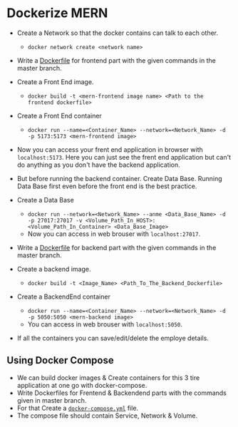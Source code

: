 # Dockerize MERN
-   Create a Network so that the docker contains can talk to each other.
    -   ```docker network create <network name>```
-   Write a [Dockerfile](mern/frontend/Dockerfile) for frontend part with the given commands in the master branch.
-   Create a Front End image.
    -   ```docker build -t <mern-frontend image name> <Path to the frontend dockerfile>```
-   Create a Front End container
    -   ```docker run --name=<Container_Name> --network=<Network_Name> -d -p 5173:5173 <mern-frontend image>```
-   Now you can access your frent end application in browser with ```localhost:5173```. Here you can just see the frent end application but can't do anything as you don't have the backend application.
-   But before running the backend container. Create Data Base. Running Data Base first even before the front end is the best practice.
-   Create a Data Base 
    -   ```docker run --network=<Network_Name> --anme <Data_Base_Name> -d -p 27017:27017 -v <Volume_Path_In_HOST>:<Volume_Path_In_Container> <Data_Base_Image>```
    -   Now you can access in web brouser with ```localhost:27017```.
-   Write a [Dockerfile](mern/backend/Dockerfile) for backend part with the given commands in the master branch.
-   Create a backend image.
    -   ```docker build -t <Image_Name> <Path_To_The_Backend_Dockerfile>```
-   Create a BackendEnd container
    -   ```docker run --name=<Container_Name> --network=<Network_Name> -d -p 5050:5050 <mern-backend image>```
    -   You can access in web brouser with ```localhost:5050```.

-   If all the containers you can save/edit/delete the employe details.

## Using Docker Compose
-   We can build docker images & Create containers for this 3 tire application at one go with docker-compose.
-   Write Dockerfiles for Frentend & Backendend parts with the commands given in master branch.
-   For that Create a [```docker-compose.yml```](docker-compose.yml) file.
-   The compose file should contain Service, Network & Volume.
